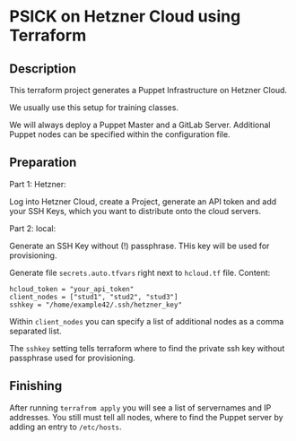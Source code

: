 # PSICK on Hetzner Cloud using Terraform

## Description

This terraform project generates a Puppet Infrastructure on Hetzner Cloud.

We usually use this setup for training classes.

We will always deploy a Puppet Master and a GitLab Server.
Additional Puppet nodes can be specified within the configuration file.

## Preparation

Part 1: Hetzner:

Log into Hetzner Cloud, create a Project, generate an API token and add your SSH Keys, which you want to distribute onto the cloud servers.


Part 2: local:

Generate an SSH Key without (!) passphrase. THis key will be used for provisioning.

Generate file `secrets.auto.tfvars` right next to `hcloud.tf` file.
Content:

    hcloud_token = "your_api_token"
    client_nodes = ["stud1", "stud2", "stud3"]
    sshkey = "/home/example42/.ssh/hetzner_key"

Within `client_nodes` you can specify a list of additional nodes as a comma separated list.

The `sshkey` setting tells terraform where to find the private ssh key without passphrase used for provisioning.


## Finishing

After running `terrafrom apply` you will see a list of servernames and IP addresses.
You still must tell all nodes, where to find the Puppet server by adding an entry to `/etc/hosts`.

